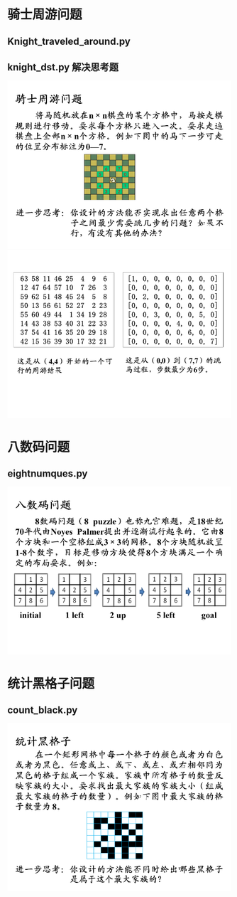 # 骑士周游问题
## Knight_traveled_around.py
## knight_dst.py 解决思考题
![knight_1](figure/knight_1.png)
![knight_2](figure/knight_2.png)

# 八数码问题
## eightnumques.py
![eightnumques](figure/eight_num1.png)

# 统计黑格子问题
## count_black.py
![countblack](figure/count_black.png)